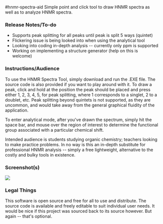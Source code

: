 #hnmr-spectra-aid
Simple point and click tool to draw HNMR spectra as well as to analyze HNMR spectra.

### Release Notes/To-do
* Supports peak splitting for all peaks until peak is split 5 ways (quintet)
* Flickering issue is being looked into when using the analytical tool
* Looking into coding in-depth analysis -- currently only ppm is supported
* Working on implementing a structure generator (help on this is welcome)

### Instructions/Audience
To use the HNMR Spectra Tool, simply download and run the .EXE file. The source code is also provided if you want to play around with it. To draw a peak, click and hold at the position the peak should be placed and press either 1, 2, 3, 4, 5, for peak splitting, where 1 corresponds to a singlet, 2 to a doublet, etc. Peak splitting beyond quintets is not supported, as they are uncommon, and would take away from the general graphical fluidity of the application.

To enter analytical mode, after you've drawn the spectrum, simply hit the space bar, and mouse over the region of interest to determine the functional group associated with a particular chemical shift.

Intended audience is students studying organic chemistry; teachers looking to make practice problems. In no way is this an in-depth substitute for professional HNMR analysis -- simply a free lightweight, alternative to the costly and bulky tools in existence.

### Screenshot(s)

<img src=http://i.imgur.com/vdwcRyx.png>

### Legal Things
This software is open source and free for all to use and distribute. The source code is available and freely editable to suit individual user needs. It would be nice if this project was sourced back to its source however. But again -- that's optional.
